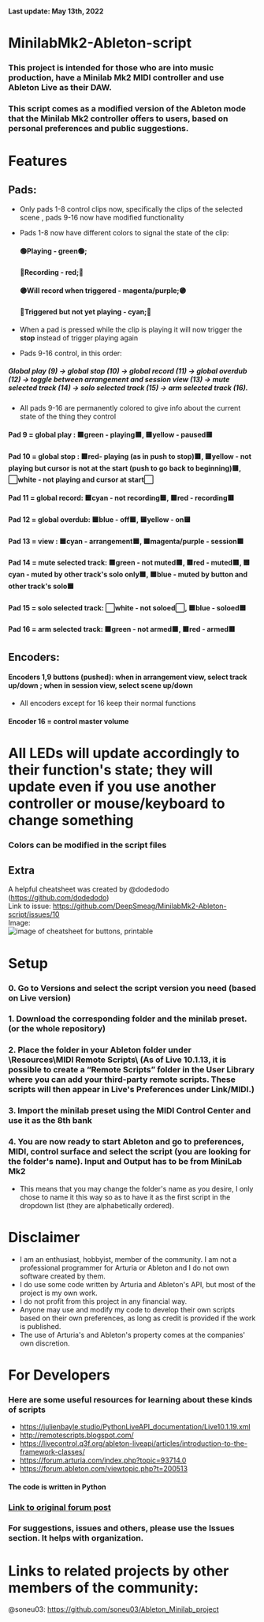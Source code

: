 #### Last update: May 13th, 2022

# MinilabMk2-Ableton-script
### This project is intended for those who are into music production, have a Minilab Mk2 MIDI controller and use Ableton Live as their DAW.
### This script comes as a modified version of the Ableton mode that the Minilab Mk2 controller offers to users, based on personal preferences and public suggestions.

# Features

## Pads:
- Only pads 1-8 control clips now, specifically the clips of the selected scene , pads 9-16 now have modified functionality
- Pads 1-8 now have different colors to signal the state of the clip: </br> 

  #### 🟢Playing - green🟢;</br> 
  #### 🔴Recording - red;🔴</br>
  #### 🟣Will record when triggered - magenta/purple;🟣</br>
  #### 🔵Triggered but not yet playing - cyan;🔵</br> 
- When a pad is pressed while the clip is playing it will now trigger the **stop** instead of trigger playing again
- Pads 9-16 control, in this order:
 ##### Global play (9) -> global stop (10) -> global record (11) -> global overdub (12) -> toggle between arrangement and session view (13) -> mute selected track (14) -> solo selected track (15) -> arm selected track (16).
- All pads 9-16 are permanently colored to give info about the current state of the thing they control

#### Pad 9 = global play : 🟩green - playing🟩, 🟨yellow - paused🟨
#### Pad 10 = global stop : 🟥red- playing (as in push to stop)🟥, 🟨yellow - not playing but cursor is not at the start (push to go back to beginning)🟨, ⬜white - not playing and cursor at start⬜
#### Pad 11 = global record: 🟦cyan - not recording🟦, 🟥red - recording🟥
#### Pad 12 = global overdub: 🟦blue - off🟦, 🟨yellow - on🟨
#### Pad 13 = view : 🟦cyan - arrangement🟦, 🟪magenta/purple - session🟪
#### Pad 14 = mute selected track: 🟩green - not muted🟩, 🟥red - muted🟥, 🟦cyan - muted by other track's solo only🟦, 🟦blue - muted by button and other track's solo🟦
#### Pad 15 = solo selected track: ⬜white - not soloed⬜, 🟦blue - soloed🟦
#### Pad 16 = arm selected track: 🟩green - not armed🟩, 🟥red - armed🟥

## Encoders:
#### Encoders 1,9 buttons (pushed): when in arrangement view, select track up/down ; when in session view, select scene up/down
- All encoders except for 16 keep their normal functions
#### Encoder 16 = control master volume
# **All LEDs will update accordingly to their function's state; they will update even if you use another controller or mouse/keyboard to change something**

### Colors can be modified in the script files

## Extra
A helpful cheatsheet was created by @dodedodo (https://github.com/dodedodo)  
Link to issue: https://github.com/DeepSmeag/MinilabMk2-Ableton-script/issues/10  
Image:  
![image of cheatsheet for buttons, printable](https://user-images.githubusercontent.com/3252036/204809031-29ee41c1-c4b5-4874-8069-248be0f3ef59.png)


# Setup
### 0. Go to Versions and select the script version you need (based on Live version)
### 1. Download the corresponding folder and the minilab preset. (or the whole repository)
### 2. Place the folder in your Ableton folder under \Resources\MIDI Remote Scripts\ (As of Live 10.1.13, it is possible to create a “Remote Scripts” folder in the User Library where you can add your third-party remote scripts. These scripts will then appear in Live's Preferences under Link/MIDI.)
### 3. Import the minilab preset using the MIDI Control Center and use it as the 8th bank
### 4. You are now ready to start Ableton and go to preferences, MIDI, control surface and select the script (you are looking for the folder's name). Input and Output has to be from MiniLab Mk2
- This means that you may change the folder's name as you desire, I only chose to name it this way so as to have it as the first script in the dropdown list (they are alphabetically ordered).

# Disclaimer
- I am an enthusiast, hobbyist, member of the community. I am not a professional programmer for Arturia or Ableton and I do not own software created by them.
- I do use some code written by Arturia and Ableton's API, but most of the project is my own work.
- I do not profit from this project in any financial way.
- Anyone may use and modify my code to develop their own scripts based on their own preferences, as long as credit is provided if the work is published.
- The use of Arturia's and Ableton's property comes at the companies' own discretion.


# For Developers
### Here are some useful resources for learning about these kinds of scripts
- https://julienbayle.studio/PythonLiveAPI_documentation/Live10.1.19.xml
- http://remotescripts.blogspot.com/
- https://livecontrol.q3f.org/ableton-liveapi/articles/introduction-to-the-framework-classes/
- https://forum.arturia.com/index.php?topic=93714.0
- https://forum.ableton.com/viewtopic.php?t=200513
#### The code is written in Python


### [Link to original forum post](https://forum.arturia.com/index.php?topic=102839.0)

### For suggestions, issues and others, please use the Issues section. It helps with organization.

# Links to related projects by other members of the community:

@soneu03: https://github.com/soneu03/Ableton_Minilab_project
